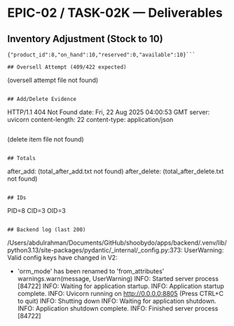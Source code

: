 # EPIC-02 / TASK-02K — Deliverables

## Inventory Adjustment (Stock to 10)
```
{"product_id":8,"on_hand":10,"reserved":0,"available":10}```

## Oversell Attempt (409/422 expected)
```
(oversell attempt file not found)
```

## Add/Delete Evidence
```
HTTP/1.1 404 Not Found
date: Fri, 22 Aug 2025 04:00:53 GMT
server: uvicorn
content-length: 22
content-type: application/json

```
```
(delete item file not found)
```

## Totals
```
after_add:
(total_after_add.txt not found)
after_delete:
(total_after_delete.txt not found)
```

## IDs
```
PID=8 CID=3 OID=3
```

## Backend log (last 200)
```
/Users/abdulrahman/Documents/GitHub/shoobydo/apps/backend/.venv/lib/python3.13/site-packages/pydantic/_internal/_config.py:373: UserWarning: Valid config keys have changed in V2:
* 'orm_mode' has been renamed to 'from_attributes'
  warnings.warn(message, UserWarning)
INFO:     Started server process [84722]
INFO:     Waiting for application startup.
INFO:     Application startup complete.
INFO:     Uvicorn running on http://0.0.0.0:8805 (Press CTRL+C to quit)
INFO:     Shutting down
INFO:     Waiting for application shutdown.
INFO:     Application shutdown complete.
INFO:     Finished server process [84722]
```
